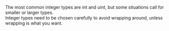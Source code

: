 The most common integer types are int and uint, but some situations call for smaller or larger types.  
Integer types need to be chosen carefully to avoid wrapping around, unless wrapping is what you want.
